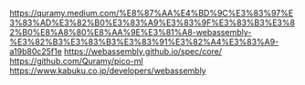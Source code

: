 https://quramy.medium.com/%E8%87%AA%E4%BD%9C%E3%83%97%E3%83%AD%E3%82%B0%E3%83%A9%E3%83%9F%E3%83%B3%E3%82%B0%E8%A8%80%E8%AA%9E%E3%81%A8-webassembly-%E3%82%B3%E3%83%B3%E3%83%91%E3%82%A4%E3%83%A9-a19b80c25f1e
https://webassembly.github.io/spec/core/
https://github.com/Quramy/pico-ml
https://www.kabuku.co.jp/developers/webassembly